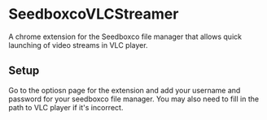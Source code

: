 SeedboxcoVLCStreamer
====================

A chrome extension for the Seedboxco file manager that allows quick launching of video streams in VLC player.

Setup
-----

Go to the optiosn page for the extension and add your username and password for your seedboxco file manager. You may also need to fill in the path to VLC player if it's incorrect.
